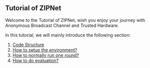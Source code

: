 ## Tutorial of ZIPNet

Welcome to the Tutorial of ZIPNet, wish you enjoy your journey with Anonymous Broadcast Channel and Trusted Hardware.

In this tutorial, we will mainly introduce the following section:

1. [Code Structure](CodeStructure.md)
2. [How to setup the environment?](SettingEnvironment.md)
3. [How to normally run one round?](HowToRun.md)
4. [How to do evaluation?](HowToEvaluate.md)
